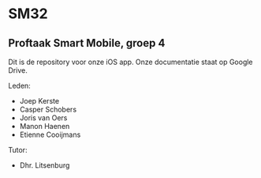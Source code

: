 SM32
====

Proftaak Smart Mobile, groep 4
------------------------------

Dit is de repository voor onze iOS app.
Onze documentatie staat op Google Drive.

Leden:

- Joep Kerste
- Casper Schobers
- Joris van Oers
- Manon Haenen
- Etienne Cooijmans

Tutor:
- Dhr. Litsenburg
